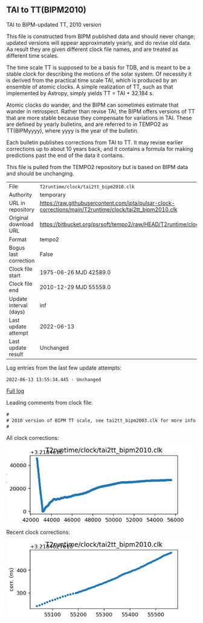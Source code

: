 
## TAI to TT(BIPM2010)

TAI to BIPM-updated TT, 2010 version

This file is constructed from BIPM published data and should
never change; updated versions will appear approximately
yearly, and do revise old data. Aa result they are given different
clock file names, and are treated as different time scales.

The time scale TT is supposed to be a basis for TDB, and is meant
to be a stable clock for describing the motions of the solar system.
Of necessity it is derived from the practical time scale TAI,
which is produced by an ensemble of atomic clocks. A simple
realization of TT, such as that implemented by Astropy,
simply yields TT = TAI + 32.184 s.

Atomic clocks do wander, and the BIPM can sometimes estimate
that wander in retrospect.  Rather than revise TAI, the BIPM
offers versions of TT that are more stable because they
compensate for variations in TAI. These are defined by yearly
bulletins, and are referred to in TEMPO2 as TT(BIPMyyyy), where
yyyy is the year of the bulletin.

Each bulletin publishes corrections from TAI to TT. It may
revise earlier corrections up to about 10 years back, and it
contains a formula for making predictions past the end of the
data it contains.

This file is pulled from the TEMPO2 repository but is based on
BIPM data and should be unchanging.

|     |     |
|:--- |:--- |
| File | `T2runtime/clock/tai2tt_bipm2010.clk` |
| Authority | temporary |
| URL in repository | <https://raw.githubusercontent.com/ipta/pulsar-clock-corrections/main/T2runtime/clock/tai2tt_bipm2010.clk> |
| Original download URL | <https://bitbucket.org/psrsoft/tempo2/raw/HEAD/T2runtime/clock/tai2tt_bipm2010.clk> |
| Format | tempo2 |
| Bogus last correction | False |
| Clock file start | 1975-06-26 MJD 42589.0 |
| Clock file end | 2010-12-29 MJD 55559.0 |
| Update interval (days) | inf |
| Last update attempt | 2022-06-13 |
| Last update result | Unchanged |

Log entries from the last few update attempts:
```
2022-06-13 13:55:34.445 - Unchanged
```
[Full log](https://raw.githubusercontent.com/ipta/pulsar-clock-corrections/main/log/T2runtime/clock/tai2tt_bipm2010.clk.log)

Leading comments from clock file:

    #
    # 2010 version of BIPM TT scale, see tai2tt_bipm2003.clk for more info
    #



All clock corrections:

![plot of all clock corrections](tai2tt_bipm2010.clk.png "All corrections")

Recent clock corrections:

![plot of recent clock corrections](tai2tt_bipm2010.clk.short.png "Recent corrections")

